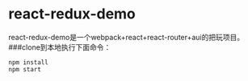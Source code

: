 # react-redux-demo
react-redux-demo是一个webpack+react+react-router+aui的把玩项目。
###clone到本地执行下面命令：
```
npm install
npm start
```
